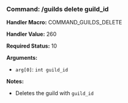 ### Command: /guilds delete guild_id

**Handler Macro:** COMMAND_GUILDS_DELETE

**Handler Value:** 260

**Required Status:** 10

**Arguments:**
- `arg[0]`: `int guild_id`

**Notes:**
- Deletes the guild with `guild_id`